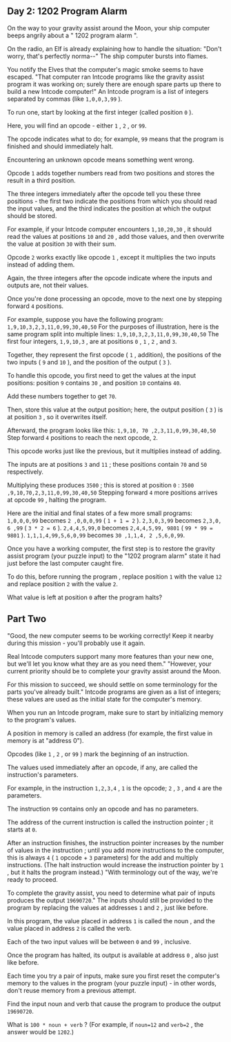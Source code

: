 ## Day 2: 1202 Program Alarm

 On the way to your gravity assist around the Moon, your ship computer beeps angrily about a " 1202 program alarm ".

On the radio, an Elf is already explaining how to handle the situation: "Don't worry, that's perfectly norma--" The ship computer bursts into flames.

You notify the Elves that the computer's magic smoke seems to have escaped. "That computer ran Intcode programs like the gravity assist program it was working on; surely there are enough spare parts up there to build a new Intcode computer!" An Intcode program is a list of integers separated by commas (like ` 1,0,0,3,99 ` ).

To run one, start by looking at the first integer (called position ` 0 ` ).

Here, you will find an opcode - either ` 1 ` , ` 2 ` , or ` 99 `.

The opcode indicates what to do; for example, ` 99 ` means that the program is finished and should immediately halt.

Encountering an unknown opcode means something went wrong.

Opcode ` 1 ` adds together numbers read from two positions and stores the result in a third position.

The three integers immediately after the opcode tell you these three positions - the first two indicate the positions from which you should read the input values, and the third indicates the position at which the output should be stored.

For example, if your Intcode computer encounters ` 1,10,20,30 ` , it should read the values at positions ` 10 ` and ` 20 ` , add those values, and then overwrite the value at position ` 30 ` with their sum.

Opcode ` 2 ` works exactly like opcode ` 1 ` , except it multiplies the two inputs instead of adding them.

Again, the three integers after the opcode indicate where the inputs and outputs are, not their values.

Once you're done processing an opcode, move to the next one by stepping forward ` 4 ` positions.

For example, suppose you have the following program: ` 1,9,10,3,2,3,11,0,99,30,40,50 ` For the purposes of illustration, here is the same program split into multiple lines: ` 1,9,10,3,2,3,11,0,99,30,40,50 ` The first four integers, ` 1,9,10,3 ` , are at positions ` 0 ` , ` 1 ` , ` 2 ` , and ` 3 `.

Together, they represent the first opcode ( ` 1 ` , addition), the positions of the two inputs ( ` 9 ` and ` 10 ` ), and the position of the output ( ` 3 ` ).

To handle this opcode, you first need to get the values at the input positions: position ` 9 ` contains ` 30 ` , and position ` 10 ` contains ` 40 `.

Add these numbers together to get ` 70 `.

Then, store this value at the output position; here, the output position ( ` 3 ` ) is at position ` 3 ` , so it overwrites itself.

Afterward, the program looks like this: ` 1,9,10, 70 ,2,3,11,0,99,30,40,50 ` Step forward ` 4 ` positions to reach the next opcode, ` 2 `.

This opcode works just like the previous, but it multiplies instead of adding.

The inputs are at positions ` 3 ` and ` 11 ` ; these positions contain ` 70 ` and ` 50 ` respectively.

Multiplying these produces ` 3500 ` ; this is stored at position ` 0 ` : ` 3500 ,9,10,70,2,3,11,0,99,30,40,50 ` Stepping forward ` 4 ` more positions arrives at opcode ` 99 ` , halting the program.

Here are the initial and final states of a few more small programs: ` 1,0,0,0,99 ` becomes ` 2 ,0,0,0,99 ` ( ` 1 + 1 = 2 ` ). ` 2,3,0,3,99 ` becomes ` 2,3,0, 6 ,99 ` ( ` 3 * 2 = 6 ` ). ` 2,4,4,5,99,0 ` becomes ` 2,4,4,5,99, 9801 ` ( ` 99 * 99 = 9801 ` ). ` 1,1,1,4,99,5,6,0,99 ` becomes ` 30 ,1,1,4, 2 ,5,6,0,99 `.

Once you have a working computer, the first step is to restore the gravity assist program (your puzzle input) to the "1202 program alarm" state it had just before the last computer caught fire.

To do this, before running the program , replace position ` 1 ` with the value ` 12 ` and replace position ` 2 ` with the value ` 2 `.

What value is left at position ` 0 ` after the program halts? 

## Part Two

 "Good, the new computer seems to be working correctly! Keep it nearby during this mission - you'll probably use it again.

Real Intcode computers support many more features than your new one, but we'll let you know what they are as you need them." "However, your current priority should be to complete your gravity assist around the Moon.

For this mission to succeed, we should settle on some terminology for the parts you've already built." Intcode programs are given as a list of integers; these values are used as the initial state for the computer's memory.

When you run an Intcode program, make sure to start by initializing memory to the program's values.

A position in memory is called an address (for example, the first value in memory is at "address 0").

Opcodes (like ` 1 ` , ` 2 ` , or ` 99 ` ) mark the beginning of an instruction.

The values used immediately after an opcode, if any, are called the instruction's parameters.

For example, in the instruction ` 1,2,3,4 ` , ` 1 ` is the opcode; ` 2 ` , ` 3 ` , and ` 4 ` are the parameters.

The instruction ` 99 ` contains only an opcode and has no parameters.

The address of the current instruction is called the instruction pointer ; it starts at ` 0 `.

After an instruction finishes, the instruction pointer increases by the number of values in the instruction ; until you add more instructions to the computer, this is always ` 4 ` ( ` 1 ` opcode + ` 3 ` parameters) for the add and multiply instructions. (The halt instruction would increase the instruction pointer by ` 1 ` , but it halts the program instead.) "With terminology out of the way, we're ready to proceed.

To complete the gravity assist, you need to determine what pair of inputs produces the output ` 19690720 `." The inputs should still be provided to the program by replacing the values at addresses ` 1 ` and ` 2 ` , just like before.

In this program, the value placed in address ` 1 ` is called the noun , and the value placed in address ` 2 ` is called the verb.

Each of the two input values will be between ` 0 ` and ` 99 ` , inclusive.

Once the program has halted, its output is available at address ` 0 ` , also just like before.

Each time you try a pair of inputs, make sure you first reset the computer's memory to the values in the program (your puzzle input) - in other words, don't reuse memory from a previous attempt.

Find the input noun and verb that cause the program to produce the output ` 19690720 `.

What is ` 100 * noun + verb ` ? (For example, if ` noun=12 ` and ` verb=2 ` , the answer would be ` 1202 `.) 
